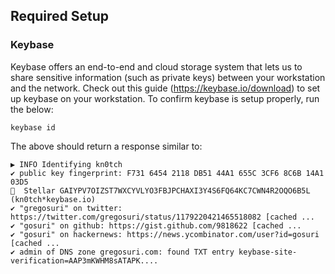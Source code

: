 ## Required Setup

### Keybase

Keybase offers an end-to-end and cloud storage system that lets us to share sensitive information (such as private keys) between your workstation and the network. Check out this guide (https://keybase.io/download) to set up keybase on your workstation. To confirm keybase is setup properly, run the below:

```shell
keybase id
```

The above should return a response similar to:

```
▶ INFO Identifying kn0tch
✔ public key fingerprint: F731 6454 2118 DB51 44A1 655C 3CF6 8C6B 14A1 03D5
🚀  Stellar GAIYPV7OIZST7WXCYVLYO3FBJPCHAXI3Y4S6FQ64KC7CWN4R2OQO6B5L (kn0tch*keybase.io)
✔ "gregosuri" on twitter: https://twitter.com/gregosuri/status/1179220421465518082 [cached ...
✔ "gosuri" on github: https://gist.github.com/9818622 [cached ...
✔ "gosuri" on hackernews: https://news.ycombinator.com/user?id=gosuri [cached ...
✔ admin of DNS zone gregosuri.com: found TXT entry keybase-site-verification=AAP3mKWHM8sATAPK....
```

